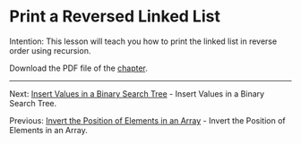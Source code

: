 # Print a Reversed Linked List

Intention: This lesson will teach you how to print the linked list in reverse order using recursion.

Download the PDF file of the [chapter](chapter_17.pdf).

<hr>

Next: [Insert Values in a Binary Search Tree](chapter_18.md "Insert Values in a Binary Search Tree") - 
Insert Values in a Binary Search Tree.

Previous: [Invert the Position of Elements in an Array](chapter_16.md "Invert the Position of Elements in an Array") - 
Invert the Position of Elements in an Array.